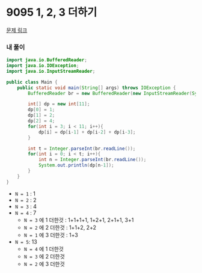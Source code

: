 # 9095 1, 2, 3 더하기

[문제 링크](https://www.acmicpc.net/problem/9095)

### 내 풀이

```java
import java.io.BufferedReader;
import java.io.IOException;
import java.io.InputStreamReader;

public class Main {
    public static void main(String[] args) throws IOException {
        BufferedReader br = new BufferedReader(new InputStreamReader(System.in));

        int[] dp = new int[11];
        dp[0] = 1;
        dp[1] = 2;
        dp[2] = 4;
        for(int i = 3; i < 11; i++){
            dp[i] = dp[i-1] + dp[i-2] + dp[i-3];
        }

        int t = Integer.parseInt(br.readLine());
        for(int i = 0; i < t; i++){
            int n = Integer.parseInt(br.readLine());
            System.out.println(dp[n-1]);
        }
    }
}
```

* `N = 1` : 1
* `N = 2` : 2
* `N = 3` : 4
* `N = 4` : 7
  * `N = 3` 에 1 더한것 : 1+1+1+1, 1+2+1, 2+1+1, 3+1
  * `N = 2` 에 2 더한것 : 1+1+2, 2+2
  * `N = 1` 에 3 더한것 : 1+3
* `N = 5`: 13
  * `N = 4` 에 1 더한것
  * `N = 3` 에 2 더한것
  * `N = 2` 에 3 더한것